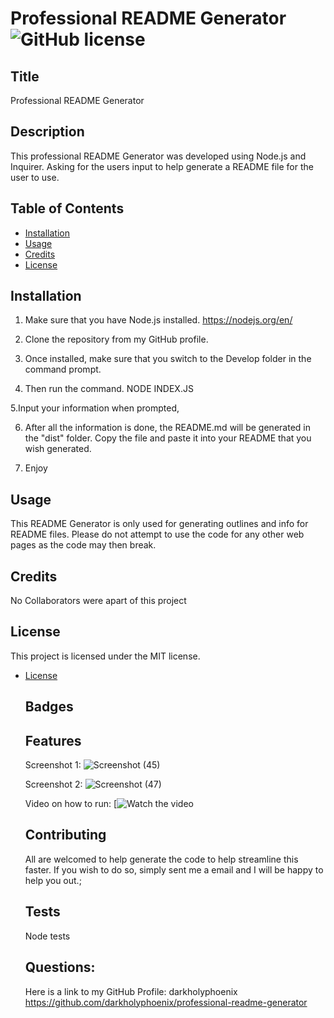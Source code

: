   # Professional README Generator ![GitHub license](https://img.shields.io/badge/license-MIT-blue.svg)

  ## Title
  Professional README Generator
  
  ## Description 
  This professional README Generator was developed using Node.js and Inquirer. Asking for the users input to help generate a README file for the user to use.

  ## Table of Contents

  * [Installation](#installation)
  * [Usage](#usage)
  * [Credits](#credits)
  * [License](#license)
  

  ## Installation 
  1. Make sure that you have Node.js installed. https://nodejs.org/en/

  2. Clone the repository from my GitHub profile.

  3. Once installed, make sure that you switch to the Develop folder in the command prompt.

  4. Then run the command. NODE INDEX.JS

  5.Input your information when prompted,

  6. After all the information is done, the README.md will be generated in the "dist" folder. Copy the file and paste it into your README that you wish generated.

  7. Enjoy
  
  ## Usage 
  This README Generator is only used for generating outlines and info for README files. Please do not attempt to use the code for any other web pages as the code may then break.
  
  ## Credits 
  No Collaborators were apart of this project

  ## License
  
  This project is licensed under the MIT license. 
* [License](#license)


  ## Badges

  ## Features

  Screenshot 1:
  ![Screenshot (45)](https://user-images.githubusercontent.com/47751469/125212155-1ff0f900-e271-11eb-8205-f0f8a8dae38c.png)

  Screenshot 2:
  ![Screenshot (47)](https://user-images.githubusercontent.com/47751469/125212183-44e56c00-e271-11eb-8124-ec0bf9fad227.png)

  Video on how to run:
  [![Watch the video](https://drive.google.com/file/d/1pgNBugxAC8tjsX-s8hZ4F7q0kSlXyuCH/view)
  

  ## Contributing
  All are welcomed to help generate the code to help streamline this faster. If you wish to do so, simply sent me a email and I will be happy to help you out.;

  ## Tests
  Node tests

  ## Questions:
  Here is a link to my GitHub Profile: 
    darkholyphoenix 
    https://github.com/darkholyphoenix/professional-readme-generator
  
